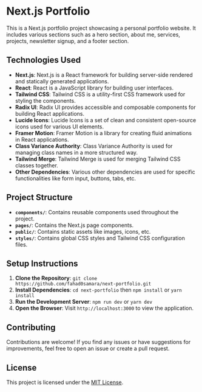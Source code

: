 

# Next.js Portfolio

This is a Next.js portfolio project showcasing a personal portfolio website. It includes various sections such as a hero section, about me, services, projects, newsletter signup, and a footer section.

## Technologies Used

- **Next.js**: Next.js is a React framework for building server-side rendered and statically generated applications.
- **React**: React is a JavaScript library for building user interfaces.
- **Tailwind CSS**: Tailwind CSS is a utility-first CSS framework used for styling the components.
- **Radix UI**: Radix UI provides accessible and composable components for building React applications.
- **Lucide Icons**: Lucide Icons is a set of clean and consistent open-source icons used for various UI elements.
- **Framer Motion**: Framer Motion is a library for creating fluid animations in React applications.
- **Class Variance Authority**: Class Variance Authority is used for managing class names in a more structured way.
- **Tailwind Merge**: Tailwind Merge is used for merging Tailwind CSS classes together.
- **Other Dependencies**: Various other dependencies are used for specific functionalities like form input, buttons, tabs, etc.

## Project Structure

- **`components/`**: Contains reusable components used throughout the project.
- **`pages/`**: Contains the Next.js page components.
- **`public/`**: Contains static assets like images, icons, etc.
- **`styles/`**: Contains global CSS styles and Tailwind CSS configuration files.

## Setup Instructions

1. **Clone the Repository**: `git clone https://github.com/fahad0samara/next-portfolio.git`
2. **Install Dependencies**: `cd next-portfolio` then `npm install` or `yarn install`
3. **Run the Development Server**: `npm run dev` or `yarn dev`
4. **Open the Browser**: Visit `http://localhost:3000` to view the application.

## Contributing

Contributions are welcome! If you find any issues or have suggestions for improvements, feel free to open an issue or create a pull request.

## License

This project is licensed under the [MIT License](LICENSE).
